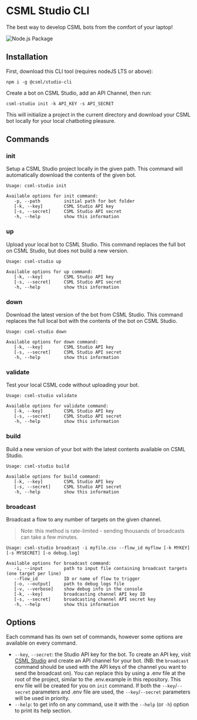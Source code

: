 # CSML Studio CLI

The best way to develop CSML bots from the comfort of your laptop!

![Node.js Package](https://github.com/CSML-by-Clevy/CSML-Studio-CLI/workflows/Node.js%20Package/badge.svg)

## Installation

First, download this CLI tool (requires nodeJS LTS or above):

```
npm i -g @csml/studio-cli
```

Create a bot on CSML Studio, add an API Channel, then run:

```
csml-studio init -k API_KEY -s API_SECRET
```

This will initialize a project in the current directory and download your CSML bot locally for your local chatboting pleasure.

## Commands

### init

Setup a CSML Studio project locally in the given path. This command will automatically download the contents of the given bot.

```
Usage: csml-studio init

Available options for init command:
   -p, --path         initial path for bot folder 
   [-k, --key]        CSML Studio API key
   [-s, --secret]     CSML Studio API secret
   -h, --help         show this information
```

### up

Upload your local bot to CSML Studio. This command replaces the full bot on CSML Studio, but does not build a new version.

```
Usage: csml-studio up

Available options for up command:
   [-k, --key]        CSML Studio API key
   [-s, --secret]     CSML Studio API secret
   -h, --help         show this information
```

### down

Download the latest version of the bot from CSML Studio. This command replaces the full local bot with the contents of the bot on CSML Studio.

```
Usage: csml-studio down

Available options for down command:
   [-k, --key]        CSML Studio API key
   [-s, --secret]     CSML Studio API secret
   -h, --help         show this information
```

### validate

Test your local CSML code without uploading your bot.

```
Usage: csml-studio validate

Available options for validate command:
   [-k, --key]        CSML Studio API key
   [-s, --secret]     CSML Studio API secret
   -h, --help         show this information
```

### build

Build a new version of your bot with the latest contents available on CSML Studio.

```
Usage: csml-studio build

Available options for build command:
   [-k, --key]        CSML Studio API key
   [-s, --secret]     CSML Studio API secret
   -h, --help         show this information
```

### broadcast

Broadcast a flow to any number of targets on the given channel.
> Note: this method is rate-limited - sending thousands of broadcasts can take a few minutes.

```
Usage: csml-studio broadcast -i myfile.csv --flow_id myflow [-k MYKEY] [-s MYSECRET] [-o debug.log]

Available options for broadcast command:
   -i, --input        path to input file containing broadcast targets (one target per line)
   --flow_id          ID or name of flow to trigger
   [-o, --output]     path to debug logs file
   [-v, --verbose]    show debug info in the console
   [-k, --key]        broadcasting channel API key ID
   [-s, --secret]     broadcasting channel API secret key
   -h, --help         show this information
```

## Options

Each command has its own set of commands, however some options are available on every command.

- `--key`, `--secret`: the Studio API key for the bot. To create an API key, visit [CSML Studio](https://studio.csml.dev) and create an API channel for your bot.
(NB: the `broadcast` command should be used with the API keys of the channel you want to send the broadcast on). You can replace this by using a .env file at the root of the project, similar to the .env.example in this repository. This env file will be created for you on `init` command. If both the `--key`/`--secret` parameters and .env file are used, the `--key`/`--secret` parameters will be used in priority.
- `--help`: to get info on any command, use it with the `--help` (or `-h`) option to print its help section.
